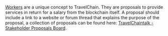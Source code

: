 [Workers](introduction/workers) are a unique concept to TravelChain. They are proposals to provide services in return for a salary from the blockchain itself. A proposal should include a link to a website or forum thread that explains the purpose of the proposal, a collection of proposals can be found here: [TravelChaintalk - Stakeholder Proposals Board](https://bitsharestalk.org/index.php/board,75.0.html).

